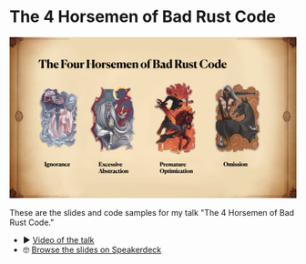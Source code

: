 # The 4 Horsemen of Bad Rust Code

![Hero Image](/hero.png)

These are the slides and code samples for my talk
"The 4 Horsemen of Bad Rust Code." 

* ▶️ [Video of the talk](https://fosdem.org/2024/schedule/event/fosdem-2024-2434-the-four-horsemen-of-bad-rust-code/)
* 🤓 [Browse the slides on Speakerdeck](https://speakerdeck.com/mre/the-4-horsemen-of-bad-rust-code)
